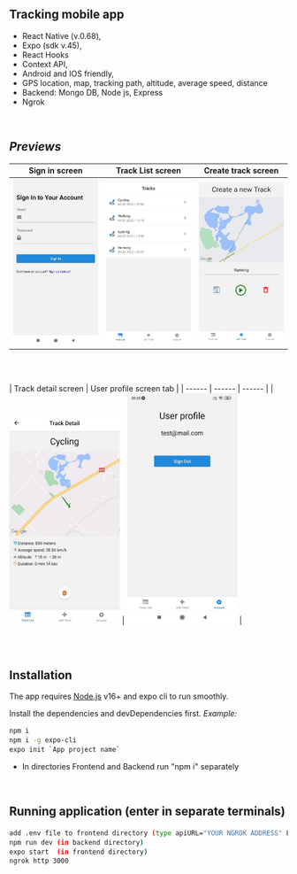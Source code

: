 ## Tracking mobile app

- React Native (v.0.68),
- Expo (sdk v.45),
- React Hooks
- Context API,
- Android and IOS friendly,
- GPS location, map, tracking path, altitude, average speed, distance 
- Backend: Mongo DB, Node js, Express
- Ngrok

<br />

## _Previews_

| Sign in screen | Track List screen | Create track screen |
| ------ | ------ | ------ |
| <img src="https://github.com/vhludnev/tracking-app-rn/blob/main/frontend/assets/previews/1656955727941.jpg" width="200" alt="login screen" /> | <img src="https://github.com/vhludnev/tracking-app-rn/blob/main/frontend/assets/previews/1656955727948.jpg" width="200" alt="track list screen" /> | <img src="https://github.com/vhludnev/tracking-app-rn/blob/main/frontend/assets/previews/1656955727961.jpg" width="200" alt="create new track screen" /> |

<br/><br/>

| Track detail screen | User profile screen tab |
| ------ | ------ | ------ |
| <img src="https://github.com/vhludnev/tracking-app-rn/blob/main/frontend/assets/previews/1656955727958.jpg" width="200" alt="track detail screen" /> | <img src="https://github.com/vhludnev/tracking-app-rn/blob/main/frontend/assets/previews/1656955727954.jpg" width="200" alt="post screen" /> |

<br/><br/>

## Installation

The app requires [Node.js](https://nodejs.org/) v16+ and expo cli to run smoothly.

Install the dependencies and devDependencies first. _Example:_

```sh
npm i
npm i -g expo-cli
expo init `App project name`

```
* In directories Frontend and Backend run "npm i" separately

<br />

## Running application (enter in separate terminals)

```sh
add .env file to frontend directory (type apiURL="YOUR NGROK ADDRESS" LAT="YOUR LATITUDE" LNG="YOUR LONGITUDE")
npm run dev (in backend directory)
expo start  (in frontend directory)
ngrok http 3000

```
